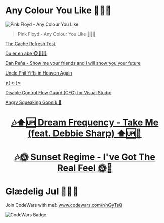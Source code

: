 # Any Colour You Like 🌟🔺🌈

![Pink Floyd - Any Colour You Like](https://img.youtube.com/vi/_83urK9rO4U/maxresdefault.jpg)
> Pink Floyd - Any Colour You Like 🌟🔺🌈


[The Cache Refresh Test](https://www.refreshyourcache.com/en/cache-test/)



[Du er en abe 🐵🐒🦍🦧](https://youtu.be/RC582_ksQqk?t=555)

[Dan Peña - Show me your friends and I will show you your future](https://youtu.be/20Swjj1xpEI?t=101)

[Uncle Phil Yiffs in Heaven Again](https://youtu.be/Drqj67ImtxI?t=227)

[ᕕ( ᐛ )ᕗ](https://youtu.be/SAxpAs1Iaec)

[Disable Control Flow Guard (CFG) for Visual Studio](https://docs.wholetomato.com/default.asp?W790)

[Angry Squeaking Gopnik 🐸](https://www.youtube.com/watch?v=rHT9hfHcc6g)

<div align="Center">

# [🎶⬆🆙 Dream Frequency - Take Me (feat. Debbie Sharp) ⬆🆙🎵](https://youtu.be/zocCCIoL4_M)
# [🎶🌞 Sunset Regime - I've Got The Real Feel 🌞🎵](https://youtu.be/rvX3nLh6sAY)

</div>

# Glædelig Jul 🎅🎄🎁
<!-- # God Påske 🐤🐣🐥 -->
<!-- # God Sommer 🌻😎🌞 -->
<!-- # God Efterår! 🎃🍁🍂 -->

Join CodeWars with me!: www.codewars.com/r/hGyTsQ
<p>
  <img alt="CodeWars Badge" src="https://www.codewars.com/users/Danielkaas94/badges/large">
</p>
